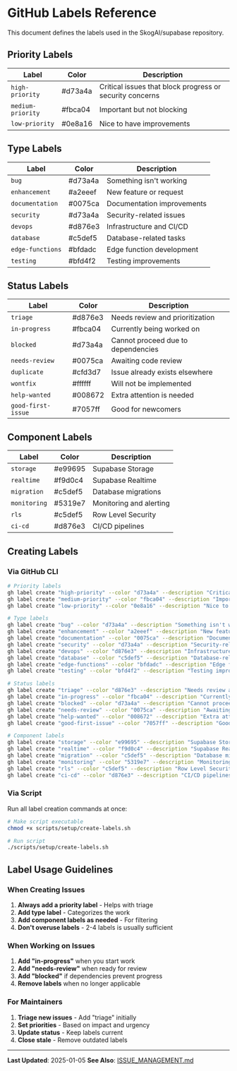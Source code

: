 # GitHub Labels Reference

This document defines the labels used in the SkogAI/supabase repository.

## Priority Labels

| Label | Color | Description |
|-------|-------|-------------|
| `high-priority` | #d73a4a | Critical issues that block progress or security concerns |
| `medium-priority` | #fbca04 | Important but not blocking |
| `low-priority` | #0e8a16 | Nice to have improvements |

## Type Labels

| Label | Color | Description |
|-------|-------|-------------|
| `bug` | #d73a4a | Something isn't working |
| `enhancement` | #a2eeef | New feature or request |
| `documentation` | #0075ca | Documentation improvements |
| `security` | #d73a4a | Security-related issues |
| `devops` | #d876e3 | Infrastructure and CI/CD |
| `database` | #c5def5 | Database-related tasks |
| `edge-functions` | #bfdadc | Edge function development |
| `testing` | #bfd4f2 | Testing improvements |

## Status Labels

| Label | Color | Description |
|-------|-------|-------------|
| `triage` | #d876e3 | Needs review and prioritization |
| `in-progress` | #fbca04 | Currently being worked on |
| `blocked` | #d73a4a | Cannot proceed due to dependencies |
| `needs-review` | #0075ca | Awaiting code review |
| `duplicate` | #cfd3d7 | Issue already exists elsewhere |
| `wontfix` | #ffffff | Will not be implemented |
| `help-wanted` | #008672 | Extra attention is needed |
| `good-first-issue` | #7057ff | Good for newcomers |

## Component Labels

| Label | Color | Description |
|-------|-------|-------------|
| `storage` | #e99695 | Supabase Storage |
| `realtime` | #f9d0c4 | Supabase Realtime |
| `migration` | #c5def5 | Database migrations |
| `monitoring` | #5319e7 | Monitoring and alerting |
| `rls` | #c5def5 | Row Level Security |
| `ci-cd` | #d876e3 | CI/CD pipelines |

## Creating Labels

### Via GitHub CLI

```bash
# Priority labels
gh label create "high-priority" --color "d73a4a" --description "Critical issues that block progress" --repo SkogAI/supabase
gh label create "medium-priority" --color "fbca04" --description "Important but not blocking" --repo SkogAI/supabase
gh label create "low-priority" --color "0e8a16" --description "Nice to have improvements" --repo SkogAI/supabase

# Type labels
gh label create "bug" --color "d73a4a" --description "Something isn't working" --repo SkogAI/supabase
gh label create "enhancement" --color "a2eeef" --description "New feature or request" --repo SkogAI/supabase
gh label create "documentation" --color "0075ca" --description "Documentation improvements" --repo SkogAI/supabase
gh label create "security" --color "d73a4a" --description "Security-related issues" --repo SkogAI/supabase
gh label create "devops" --color "d876e3" --description "Infrastructure and CI/CD" --repo SkogAI/supabase
gh label create "database" --color "c5def5" --description "Database-related tasks" --repo SkogAI/supabase
gh label create "edge-functions" --color "bfdadc" --description "Edge function development" --repo SkogAI/supabase
gh label create "testing" --color "bfd4f2" --description "Testing improvements" --repo SkogAI/supabase

# Status labels
gh label create "triage" --color "d876e3" --description "Needs review and prioritization" --repo SkogAI/supabase
gh label create "in-progress" --color "fbca04" --description "Currently being worked on" --repo SkogAI/supabase
gh label create "blocked" --color "d73a4a" --description "Cannot proceed due to dependencies" --repo SkogAI/supabase
gh label create "needs-review" --color "0075ca" --description "Awaiting code review" --repo SkogAI/supabase
gh label create "help-wanted" --color "008672" --description "Extra attention is needed" --repo SkogAI/supabase
gh label create "good-first-issue" --color "7057ff" --description "Good for newcomers" --repo SkogAI/supabase

# Component labels
gh label create "storage" --color "e99695" --description "Supabase Storage" --repo SkogAI/supabase
gh label create "realtime" --color "f9d0c4" --description "Supabase Realtime" --repo SkogAI/supabase
gh label create "migration" --color "c5def5" --description "Database migrations" --repo SkogAI/supabase
gh label create "monitoring" --color "5319e7" --description "Monitoring and alerting" --repo SkogAI/supabase
gh label create "rls" --color "c5def5" --description "Row Level Security" --repo SkogAI/supabase
gh label create "ci-cd" --color "d876e3" --description "CI/CD pipelines" --repo SkogAI/supabase
```

### Via Script

Run all label creation commands at once:

```bash
# Make script executable
chmod +x scripts/setup/create-labels.sh

# Run script
./scripts/setup/create-labels.sh
```

## Label Usage Guidelines

### When Creating Issues

1. **Always add a priority label** - Helps with triage
2. **Add type label** - Categorizes the work
3. **Add component labels as needed** - For filtering
4. **Don't overuse labels** - 2-4 labels is usually sufficient

### When Working on Issues

1. **Add "in-progress"** when you start work
2. **Add "needs-review"** when ready for review
3. **Add "blocked"** if dependencies prevent progress
4. **Remove labels** when no longer applicable

### For Maintainers

1. **Triage new issues** - Add "triage" initially
2. **Set priorities** - Based on impact and urgency
3. **Update status** - Keep labels current
4. **Close stale** - Remove outdated labels

---

**Last Updated**: 2025-01-05
**See Also**: [ISSUE_MANAGEMENT.md](./ISSUE_MANAGEMENT.md)
